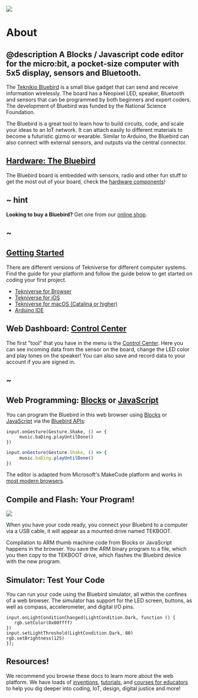 ![](/static/bb/about_cover.png)

# About

## @description A Blocks / Javascript code editor for the micro:bit, a pocket-size computer with 5x5 display, sensors and Bluetooth.

The [Teknikio Bluebird](https://www.teknikio.com/products/bluebird-beta-v1-6) is a small blue gadget that can send and receive information wirelessly. The board has a Neopixel LED, speaker, Bluetooth and sensors that can be programmed by both beginners and expert coders. The development of Bluebird was funded by the National Science Foundation.


The Bluebird is a great tool to learn how to build circuits, code, and scale your ideas to an IoT network. It can attach easily to different materials to become a futuristic gizmo or wearable.  Similar to  Arduino, the Bluebird can also  connect with external sensors, and outputs via the central connector.


## [Hardware: The Bluebird](/device)

The Bluebird board is embedded with sensors, radio and other fun stuff to get the most out of your board, check the [hardware components](/hardware)!

## ~ hint

**Looking to buy a Bluebird?** Get one from our [online shop](https://www.teknikio.com/products/bluebird-beta-v1-6).

## ~
## [Getting Started](/device)

There are different versions of Tekniverse for different computer systems. Find the guide for your platform and follow the guide below to get started on coding your first project.

* [Tekniverse for Browser](https://docs.google.com/presentation/d/1XYVt2hgc4dgBF8NJ9_6Ig-4CJCHHIxLFofamozT7LPg/edit?usp=sharing)
* [Tekniverse for iOS](https://docs.google.com/presentation/d/1BYNRtuaQITB8Gv3gp-L27aF_1e40ChojV6TbpLfoeQ8/edit?usp=sharing)
* [Tekniverse for macOS (Catalina or higher)](https://docs.google.com/presentation/d/1XYVt2hgc4dgBF8NJ9_6Ig-4CJCHHIxLFofamozT7LPg/edit?usp=sharing)
* [Arduino IDE](https://docs.google.com/presentation/d/1aYCl8GMwqa82yhmZYFZRAFoSpRtjT8LwkdEfhVQePGM/edit?usp=sharing)

## Web Dashboard: [Control Center](/)
The first "tool" that you have in the menu is the [Control Center](/controlcenter). Here you can see incoming data from the sensor on the board, change the LED color and play tones on the speaker! You can also save and record data to your account if you are signed in.


## ~
## Web Programming: [Blocks](/blocks) or [JavaScript](/javascript)

You can program the Bluebird in this web browser using [Blocks](/blocks) or [JavaScript](/javascript) via the [Bluebird APIs](/reference):

```blocks
input.onGesture(Gesture.Shake, () => {
     music.baDing.playUntilDone()
})
```
```typescript
input.onGesture(Gesture.Shake, () => {
     music.baDing.playUntilDone()
})
```

The editor is adapted from Microsoft's MakeCode platform and works in [most modern browsers](/browsers).

## Compile and Flash: Your Program!

![](/static/download/download.png)

When you have your code ready, you connect your Bluebird to a computer via a USB cable, it will appear as a mounted drive named TEKBOOT.

Compilation to ARM thumb machine code from Blocks or JavaScript happens in the browser. You save the ARM binary program to a file, which you then copy to the TEKBOOT drive, which flashes the Bluebird device with the new program.




## Simulator: Test Your Code

You can run your code using the Bluebird simulator, all within the confines of a web browser. The simulator has support for the LED screen, buttons, as well as compass, accelerometer, and digital I/O pins.


```sim
input.onLightConditionChanged(LightCondition.Dark, function () {
   rgb.setColor(0x00ffff)
})
input.setLightThreshold(LightCondition.Dark, 80)
rgb.setBrightness(125)
});

```

## Resources!

We recommend you browse these docs to learn more about the web platform. We have loads of [inventions](https://tekniverse.teknikio.com/resources/inventions), [tutorials](/Projects), and [courses for educators](https://tekniverse.teknikio.com/resources/classes) to help you dig deeper into coding, IoT, design, digital justice and more!


<!--## C++ Runtime

The [C++ micro:bit runtime](http://lancaster-university.github.io/microbit-docs/), created at [Lancaster University](http://www.lancaster.ac.uk/), provides access to the hardware functions of the micro:bit,
as well as a set of helper functions (such as displaying a number/image/string on the LED screen).

The [micro:bit library](/reference) mirrors the functions of the C++ library.
When code is compiled to ARM machine code, the calls to JavaScript micro:bit functions are replaced with calls to the corresponding C++ functions.

## [Command Line Tools](/cli)

Looking to use @homeurl@ in your favorite editor? Install the [command line tools](/cli) and get rolling!

## [Extensions](/extensions)

Create, edit and distribute your own blocks and JavaScript using [extensions](/extensions). Extensions are hosted on GitHub and may be written using C++, JavaScript and/or ARM thumb.

## [Open Source](/open-source)

The code for the micro:bit is [open source](/open-source) on GitHub. Contributors are welcome!

```package
radio
```
-->
